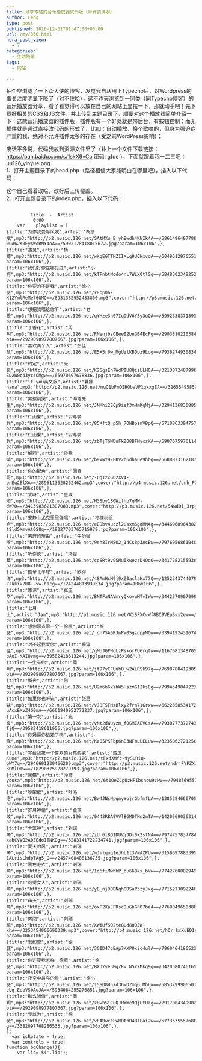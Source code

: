 ```yaml
---
title: 分享本站的音乐播放器代码版（带安装说明）
author: Feng
type: post
published: 2016-12-31T01:47:00+00:00
url: /my/350.html
hera_post_view:
  - 7
categories:
  - 生活随笔
tags:
  - 网站

---
```

抽个空浏览了一下众大侠的博客，发觉我自从用上Typecho后，对Wordpress的事关注度明显下降了（对不住哈），这不昨天浏览到一同类（同Typecho博客）的音乐播放器分享，看了看觉得可以放在自己的网站上显摆一下，那就动手吧！先下载好相关的CSS和JS文件，并上传到主题目录下，顺便对这个播放器简单介绍一下：这款音乐播放器的插件版，插件版有一个好处就是带后台，有按钮控制；而无插件就是通过直接改代码的形式了，比如：自动播放、换个歌啥的，但身为强迫症严重的我，绝对不允许插件太多的存在（受之前WordPress影响）；

废话不多说，代码我放到资源文件里了（补上一个文件下载链接：[<https://pan.baidu.com/s/1skX9vCp>][1] 密码: gfue ），下面就跟着我一二三吧：  
uu126_yinyue.png  
1、打开主题目录下的head.php（路径相信大家能明白在哪里吧），插入以下代码：

这个自己看着改哈，改好后上传覆盖。  
2、打开主题目录下的index.php，插入以下代码：

<pre><code class="lang-php">
         Title  -  Artist
          0:00
    var    playlist = [
{title:"为你我受冷风吹",artist:"胡彦斌",mp3:"http://p2.music.126.net/SAtMXu_B_yhBwdh4KNIk4A==/5861496487788143.mp3",cover:"http://p3.music.126.net/cUe-0OA62K0EyXWoRMY4oA==/5902178418015672.jpg?param=106x106",},
{title:"遇见",artist:"杨搏",mp3:"http://p2.music.126.net/wKgEGTTHZIIXLg9UCHxvoA==/6049512976551370.mp3",cover:"http://p3.music.126.net/V04YNVpmNU6L3vDvzpzlbg==/3284241233642899.jpg?param=106x106",},
{title:"我们好像在哪见过",artist:"小柯",mp3:"http://p2.music.126.net/kTFnbtNodo4nL7WLX0tlSg==/5848302348252295.mp3",cover:"http://p4.music.126.net/83MGbAjAkLx_9Pk9gpcqsA==/1903254627802817.jpg?param=106x106",},
{title:"你要的不是我",artist:"徐小薇",mp3:"http://p2.music.126.net/rRbpD6-K12YmlReMe76QMQ==/8931332952433800.mp3",cover:"http://p3.music.126.net/OcuKe1XXheDa2y_zDlVIfA==/3294136838291281.jpg?param=106x106",},
{title:"想把我唱给你听",artist:"老狼",mp3:"http://p2.music.126.net/qYHze3h07IqDdV6YSy3uQA==/5992338371393361.mp3",cover:"http://p4.music.126.net/-7gL1G_kVsgIb7eAFyQdNA==/3262251001467551.jpg?param=106x106",},
{title:"丁香花",artist:"周玥",mp3:"http://p2.music.126.net/RNenjbsCEeeI2bnGB4EcPg==/2903810210384172.mp3",cover:"http://p4.music.126.net/O0MbXlINzZabpOEjZA-otA==/2929098977807667.jpg?param=106x106",},
{title:"喜欢两个人",artist:"彭佳慧",mp3:"http://p2.music.126.net/E5X5r0w_MgUilKBDpz9Log==/7936274930834753.mp3",cover:"http://p3.music.126.net/GpsgjHB_9XgtrBVXt8XX4w==/93458488373078.jpg?param=106x106",},
{title:"约定",artist:"光良",mp3:"http://p2.music.126.net/K2GgsEh7WdPIU8QisLLH0A==/3213872487990028.mp3",cover:"http://p4.music.126.net/Zxzq0d-ZD2W0c43yczQMgw==/65970697678836.jpg?param=106x106",},
{title:"if you英文版",artist:"夏娜hana",mp3:"http://p2.music.126.net/muO1bPmOIHQbaVP1qkxgEA==/3265549585968005.mp3",cover:"http://p4.music.126.net/N7ZkbcECBAj_7BHARqotHQ==/17784600579616648.jpg?param=106x106",},
{title:"男孩别哭",artist:"海龟先生",mp3:"http://p2.music.126.net/JNMhi2SCp9ief3mHmKqMjA==/3294136836885992.mp3",cover:"http://p4.music.126.net/tOhom1sERa_KgoA78Pqa1Q==/2423323627633522.jpg?param=106x106",},
{title:"红山果",artist:"安与骑兵",mp3:"http://p2.music.126.net/85KftQ_p5h_7ONBpsmVBpQ==/5710863394757725.mp3",cover:"http://p3.music.126.net/tBHbunQa_Ou4UK8jAversw==/71468255819741.jpg?param=106x106",},
{title:"红山果",artist:"安与骑兵",mp3:"http://p2.music.126.net/zbTjTGWDnFkZ08BFMyczKA==/5907675976114699.mp3",cover:"http://p4.music.126.net/ufbEesesjI7ctcHej_RI1w==/5741649720316074.jpg?param=106x106",},
{title:"解药",artist:"孙紫晴",mp3:"http://p2.music.126.net/b9VwYHFBBV2b6dhaue9hbg==/5688873162187786.mp3",cover:"http://p4.music.126.net/jmWuDwUSs409gvNDKCZCnw==/708085488322985.jpg?param=106x106",},
{title:"你的配角",artist:"回音哥",mp3:"http://p2.music.126.net/-6g1zxGU2XV4-pnEq2BlXA==/2896113628262462.mp3",cover:"http://p4.music.126.net/onh_PZ5xFarv0wAyU9mWIQ==/2926899953762176.jpg?param=106x106",},
{title:"爱呀",artist:"金玟岐",mp3:"http://p2.music.126.net/H3Sby1SGWifhp7qMW-dW7Q==/3413983621387083.mp3",cover:"http://p3.music.126.net/54wdQi_3rpjreY2oo2jb7w==/5998935441219557.jpg?param=106x106",},
{title:"安静｜尤克里里弹唱",artist:"柠檬树组合",mp3:"http://p2.music.126.net/eEDbv4uczl2UsxmSgqMN4g==/3446968964382378.mp3",cover:"http://p4.music.126.net/iCNRpAF-tSld5XmvAt0S8g==/18227703765715979.jpg?param=106x106",},
{title:"离开的理由",artist:"牛奶咖啡",mp3:"http://p2.music.126.net/9sh8IrM8O2_14Cs8p3AcEw==/7976956861040239.mp3",cover:"http://p4.music.126.net/LQ2iUKlZwqGMysGkeCR4ww==/27487790697969.jpg?param=106x106",},
{title:"听你说",artist:"冯提莫",mp3:"http://p2.music.126.net/coSRt9v9SMuIkwezzD4QqQ==/3417282155936067.mp3",cover:"http://p3.music.126.net/25hlFe80WxDyQmu41JMh4Q==/109951162812868479.jpg?param=106x106",},
{title:"孤单北半球",artist:"欧得洋",mp3:"http://p2.music.126.net/48AmHcM9j9xZ0aclaHx77Q==/1252343744079893.mp3",cover:"http://p3.music.126.net/OTa-ZJkkiV208--vw-hacg==/124244813939534.jpg?param=106x106",},
{title:"原谅",artist:"张玉华",mp3:"http://p2.music.126.net/BNTFaNAVmryQkoyuMTvIWw==/3442570907099641.mp3",cover:"http://p4.music.126.net/KdaoMSlxYxR7Z2fIeZrFXQ==/114349209304385.jpg?param=106x106",},
{title:"七月上",artist:"Jam",mp3:"http://p2.music.126.net/K1SFXCvWf8BO9VEpSvx2ew==/7967061257205150.mp3",cover:"http://p3.music.126.net/9kZl6NRj3HxmQQ8DqTjZ4Q==/17729624997966923.jpg?param=106x106",},
{title:"想你零点零一分－徐薇",artist:"徐薇",mp3:"http://p2.music.126.net/_qn7SA6RJmPw05gzdppMOw==/3394192431674152.mp3",cover:"http://p4.music.126.net/nVoSV6uA0MURcTfgvnQ_zw==/18024294114341058.jpg?param=106x106",},
{title:"对不起我爱你",artist:"蔡淳佳",mp3:"http://p2.music.126.net/gMUJGPHoLzPskorPU6rqtw==/1167681348705703.mp3",cover:"http://p3.music.126.net/KwmbwhwG3-bAoI-KAI0vmg==/39582418613244.jpg?param=106x106",},
{title:"一生有你",artist:"周玥",mp3:"http://p2.music.126.net/jt97yCFUuh8_w2ALRSk97g==/7698780419305871.mp3",cover:"http://p4.music.126.net/O0MbXlINzZabpOEjZA-otA==/2929098977807667.jpg?param=106x106",},
{title:"撕夜",artist:"阿杜",mp3:"http://p2.music.126.net/U2m6b6xYhW5HszmGIIksEg==/7994549047223488.mp3",cover:"http://p4.music.126.net/C71BhIuR2l6pg7Dhz2MFcg==/76965813944980.jpg?param=106x106",},
{title:"如果你也听说",artist:"张惠妹",mp3:"http://p2.music.126.net/VJ8F5FMsBlxy2frn71Grxw==/6622358534172426.mp3",cover:"http://p3.music.126.net/X4r7ThHc-uAcxEXvZ4G0mA==/6661940952772237.jpg?param=106x106",},
{title:"第一次",artist:"光良",mp3:"http://p2.music.126.net/vNt2dWuyzm_f0GMEAEVCsA==/7930777372743720.mp3",cover:"http://p3.music.126.net/IFjMWxtDuOnjdgmkUb-TjQ==/39582418611956.jpg?param=106x106",},
{title:"你妈逼你结婚了吗",artist:"小缘",mp3:"http://p2.music.126.net/Kz05PKFbp6nB3NFmLLELuw==/3235862721256261.mp3",cover:"http://p4.music.126.net/2XLMVZhzVZCOunaRCOQ7Bg==/3274345629219531.jpg?param=106x106",},
{title:"写给我第一个喜欢的女孩的歌",artist:"西瓜Kune",mp3:"http://p2.music.126.net/tFxdXMfc-9ySURiQ-pWY7g==/2946691230466209.mp3",cover:"http://p3.music.126.net/hdrjFYPZXd2HgL-3OMlDIw==/18290375928279193.jpg?param=106x106",},
{title:"黑猫",artist:"泠鸢yousa",mp3:"http://p2.music.126.net/6t1QeZCpUzHPIbcnow9zHw==/7948369557601218.mp3",cover:"http://p3.music.126.net/GQ9JkLt6QBaAoLbJ8UOoCQ==/3406287023862462.jpg?param=106x106",},
{title:"吵架歌",artist:"叶洛洛",mp3:"http://p2.music.126.net/Bw4JNsNpqmyYojrGbfmfLA==/1385384666705656.mp3",cover:"http://p4.music.126.net/ADwGmh2dm5rlnQiOfO_eQg==/17810988858699279.jpg?param=106x106",},
{title:"岁月神偷",artist:"金玟岐",mp3:"http://p2.music.126.net/0443RBA9VVlBGMDTHn2mTA==/1420569036314644.mp3",cover:"http://p3.music.126.net/54wdQi_3rpjreY2oo2jb7w==/5998935441219557.jpg?param=106x106",},
{title:"大笨钟",artist:"刘瑞琦",mp3:"http://p2.music.126.net/iU_6fBQIDUVjJDx0k2stNA==/7974757837784826.mp3",cover:"http://p3.music.126.net/q-xabCVVQ2A0ZEdo1TNKOg==/3283141722234741.jpg?param=106x106",},
{title:"夏天的风",artist:"刘瑞琦",mp3:"http://p2.music.126.net/mJmlquq1eJhL1t3VwAZPUw==/3156697883395736.mp3",cover:"http://p3.music.126.net/_RDkx-1ALrisLhdpTAg5_Q==/2457408488136735.jpg?param=106x106",},
{title:"黑色毛衣",artist:"刘瑞琦",mp3:"http://p2.music.126.net/Iq6fiMwhbP_bu668kx_bVw==/7742760882949101.mp3",cover:"http://p3.music.126.net/obZy1mbYWFJtbyr26Q6Smg==/7749357952693832.jpg?param=106x106",},
{title:"可爱女人",artist:"刘瑞琦",mp3:"http://p2.music.126.net/yE_njD0DNqh0DSaP3zyJxg==/7715273092246122.mp3",cover:"http://p3.music.126.net/obZy1mbYWFJtbyr26Q6Smg==/7749357952693832.jpg?param=106x106",},
{title:"晴天",artist:"刘瑞琦",mp3:"http://p2.music.126.net/oxP2XaJFDscDuGhGnO7beA==/7768049650386454.mp3",cover:"http://p4.music.126.net/obZy1mbYWFJtbyr26Q6Smg==/7749357952693832.jpg?param=106x106",},
{title:"房间",artist:"刘瑞琦",mp3:"http://p2.music.126.net/XWiUfSO2te8Ud80DJW-xhA==/3253454906690339.mp3",cover:"http://p4.music.126.net/hOr_kcXuEDIsQ0JK1HOewQ==/5698768766875669.jpg?param=106x106",},
{title:"发如雪",artist:"徐薇",mp3:"http://p2.music.126.net/3GID47cBAp7KXP0xic4ulA==/7960464186523477.mp3",cover:"http://p3.music.126.net/lFj9dsCs9ucmrZlUQ_NcKQ==/3273246117440964.jpg?param=106x106",},
{title:"你还要我怎样－徐薇",artist:"徐薇",mp3:"http://p2.music.126.net/BX3Yve3MgZRv_N5rXMkg9g==/3420580746165870.mp3",cover:"http://p3.music.126.net/nVoSV6uA0MURcTfgvnQ_zw==/18024294114341058.jpg?param=106x106",},
{title:"夜空中最亮的星",artist:"徐小薇",mp3:"http://p2.music.126.net/15SO8H57d36vDZmqG_MbLw==/5853799906501854.mp3",cover:"http://p4.music.126.net/D22IKBn-eUq-EebVSbAuJA==/5934064255276851.jpg?param=106x106",},
{title:"那么骄傲",artist:"周玥",mp3:"http://p2.music.126.net/zBvbSjCuQJHWme9QjEtUzg==/2917004349902345.mp3",cover:"http://p4.music.126.net/O0MbXlINzZabpOEjZA-otA==/2929098977807667.jpg?param=106x106",},
{title:"我以为",artist:"徐薇",mp3:"http://p2.music.126.net/vFABwceFwRDthO4BlEai2w==/5773535557680612.mp3",cover:"http://p3.music.126.net/d5yZbhgszplRTcnNCROW-g==/3382097768286533.jpg?param=106x106",},
];
  var isRotate = true;
  var controls = true;
function bgChange(){
    var lis= $('.lib');</code></pre>

 [1]: https://pan.baidu.com/s/1skX9vCp